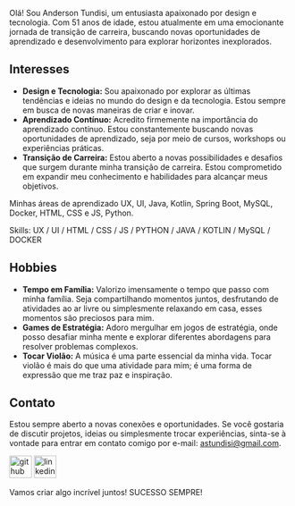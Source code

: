 Olá! Sou Anderson Tundisi, um entusiasta apaixonado por design e tecnologia. Com 51 anos de idade, estou atualmente em uma emocionante jornada de transição de carreira, buscando novas oportunidades de aprendizado e desenvolvimento para explorar horizontes inexplorados.

## Interesses

- **Design e Tecnologia:** Sou apaixonado por explorar as últimas tendências e ideias no mundo do design e da tecnologia. Estou sempre em busca de novas maneiras de criar e inovar.
- **Aprendizado Contínuo:** Acredito firmemente na importância do aprendizado contínuo. Estou constantemente buscando novas oportunidades de aprendizado, seja por meio de cursos, workshops ou experiências práticas.
- **Transição de Carreira:** Estou aberto a novas possibilidades e desafios que surgem durante minha transição de carreira. Estou comprometido em expandir meu conhecimento e habilidades para alcançar meus objetivos.

Minhas áreas de aprendizado UX, UI, Java, Kotlin, Spring Boot, MySQL, Docker, HTML, CSS e JS, Python.

Skills: UX / UI / HTML / CSS / JS / PYTHON / JAVA / KOTLIN / MySQL / DOCKER 

## Hobbies

- **Tempo em Família:** Valorizo imensamente o tempo que passo com minha família. Seja compartilhando momentos juntos, desfrutando de atividades ao ar livre ou simplesmente relaxando em casa, esses momentos são preciosos para mim.
- **Games de Estratégia:** Adoro mergulhar em jogos de estratégia, onde posso desafiar minha mente e explorar diferentes abordagens para resolver problemas complexos.
- **Tocar Violão:** A música é uma parte essencial da minha vida. Tocar violão é mais do que uma atividade para mim; é uma forma de expressão que me traz paz e inspiração.

## Contato

Estou sempre aberto a novas conexões e oportunidades. Se você gostaria de discutir projetos, ideias ou simplesmente trocar experiências, sinta-se à vontade para entrar em contato comigo por e-mail: [astundisi@gmail.com](mailto:astundisi@gmail.com).

[<img src='https://cdn.jsdelivr.net/npm/simple-icons@3.0.1/icons/github.svg' alt='github' height='40'>](https://github.com/AndersonTundisi)  [<img src='https://cdn.jsdelivr.net/npm/simple-icons@3.0.1/icons/linkedin.svg' alt='linkedin' height='40'>](https://www.linkedin.com/in/andersontundisi)

Vamos criar algo incrível juntos!
SUCESSO SEMPRE!
